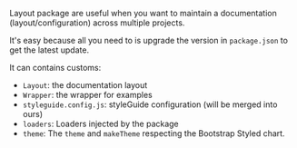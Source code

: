 Layout package are useful when you want to maintain a documentation (layout/configuration) across multiple projects.

It's easy because all you need to is upgrade the version in `package.json` to get the latest update.

It can contains customs:

- `Layout`: the documentation layout
- `Wrapper`: the wrapper for examples
- `styleguide.config.js`: styleGuide configuration (will be merged into ours)
- `loaders`: Loaders injected by the package
- `theme`: The `theme` and `makeTheme` respecting the Bootstrap Styled chart. 

